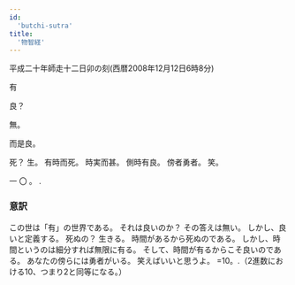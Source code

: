 ```yaml
---
id:
  'butchi-sutra'
title:
  '物智経'
---
```


平成二十年師走十二日卯の刻(西暦2008年12月12日6時8分)

有

良？

無。

而是良。

死？
生。
有時而死。
時実而甚。
側時有良。
傍者勇者。
笑。

一
〇
。
.

### 意訳

この世は「有」の世界である。
それは良いのか？
その答えは無い。
しかし、良いと定義する。
死ぬの？
生きる。
時間があるから死ぬのである。
しかし、時間というのは細分すれば無限に有る。
そして、時間が有るからこそ良いのである。
あなたの傍らには勇者がいる。
笑えばいいと思うよ。
=10。.（2進数における10、つまり2と同等になる。）
